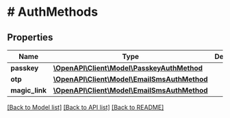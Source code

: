 # # AuthMethods

## Properties

Name | Type | Description | Notes
------------ | ------------- | ------------- | -------------
**passkey** | [**\OpenAPI\Client\Model\PasskeyAuthMethod**](PasskeyAuthMethod.md) |  |
**otp** | [**\OpenAPI\Client\Model\EmailSmsAuthMethod**](EmailSmsAuthMethod.md) |  |
**magic_link** | [**\OpenAPI\Client\Model\EmailSmsAuthMethod**](EmailSmsAuthMethod.md) |  |

[[Back to Model list]](../../README.md#models) [[Back to API list]](../../README.md#endpoints) [[Back to README]](../../README.md)
